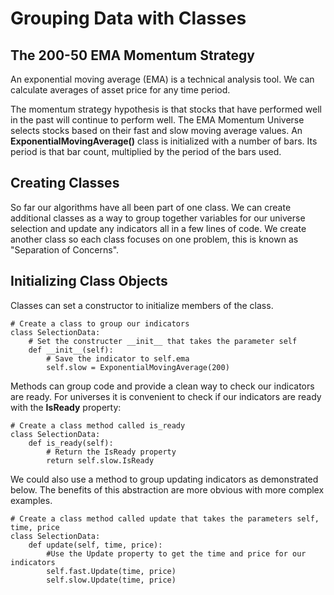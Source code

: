 # Grouping Data with Classes
## The 200-50 EMA Momentum Strategy
An exponential moving average (EMA) is a technical analysis tool. We can calculate averages of asset price for any time period.

The momentum strategy hypothesis is that stocks that have performed well in the past will continue to perform well. The EMA Momentum Universe selects stocks based on their fast and slow moving average values. An **ExponentialMovingAverage()** class is initialized with a number of bars. Its period is that bar count, multiplied by the period of the bars used.

## Creating Classes
So far our algorithms have all been part of one class. We can create additional classes as a way to group together variables for our universe selection and update any indicators all in a few lines of code. We create another class so each class focuses on one problem, this is known as "Separation of Concerns".

## Initializing Class Objects
Classes can set a constructor to initialize members of the class.

    # Create a class to group our indicators
    class SelectionData:
        # Set the constructer __init__ that takes the parameter self
        def __init__(self): 
            # Save the indicator to self.ema 
            self.slow = ExponentialMovingAverage(200)
        
Methods can group code and provide a clean way to check our indicators are ready. For universes it is convenient to check if our indicators are ready with the **IsReady** property:

    # Create a class method called is_ready
    class SelectionData:
        def is_ready(self):
            # Return the IsReady property 
            return self.slow.IsReady
    
We could also use a method to group updating indicators as demonstrated below. The benefits of this abstraction are more obvious with more complex examples.

    # Create a class method called update that takes the parameters self, time, price
    class SelectionData:
        def update(self, time, price):
            #Use the Update property to get the time and price for our indicators 
            self.fast.Update(time, price)
            self.slow.Update(time, price)


